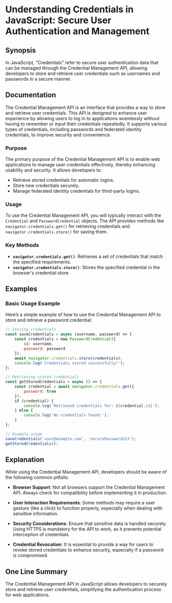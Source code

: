<!--
Meta Description: # Understanding Credentials in JavaScript: Secure User Authentication and Management ## Synopsis In JavaScript, "Credentials" refer to secure user aut...
Meta Keywords: credentials, credential, api, user, management
-->

# Understanding Credentials in JavaScript: Secure User Authentication and Management

## Synopsis
In JavaScript, "Credentials" refer to secure user authentication data that can be managed through the Credential Management API, allowing developers to store and retrieve user credentials such as usernames and passwords in a secure manner.

## Documentation
The Credential Management API is an interface that provides a way to store and retrieve user credentials. This API is designed to enhance user experience by allowing users to log in to applications seamlessly without having to remember or input their credentials repeatedly. It supports various types of credentials, including passwords and federated identity credentials, to improve security and convenience.

### Purpose
The primary purpose of the Credential Management API is to enable web applications to manage user credentials effectively, thereby enhancing usability and security. It allows developers to:

- Retrieve stored credentials for automatic logins.
- Store new credentials securely.
- Manage federated identity credentials for third-party logins.

### Usage
To use the Credential Management API, you will typically interact with the `Credential` and `PasswordCredential` objects. The API provides methods like `navigator.credentials.get()` for retrieving credentials and `navigator.credentials.store()` for saving them.

### Key Methods
- **`navigator.credentials.get()`**: Retrieves a set of credentials that match the specified requirements.
- **`navigator.credentials.store()`**: Stores the specified credential in the browser's credential store.

## Examples

### Basic Usage Example
Here’s a simple example of how to use the Credential Management API to store and retrieve a password credential:

```javascript
// Storing credentials
const saveCredentials = async (username, password) => {
    const credentials = new PasswordCredential({
        id: username,
        password: password
    });
    await navigator.credentials.store(credentials);
    console.log('Credentials stored successfully!');
};

// Retrieving stored credentials
const getStoredCredentials = async () => {
    const credential = await navigator.credentials.get({
        password: true
    });
    if (credential) {
        console.log(`Retrieved credentials for: ${credential.id}`);
    } else {
        console.log('No credentials found.');
    }
};

// Example usage
saveCredentials('user@example.com', 'securePassword123');
getStoredCredentials();
```

## Explanation
While using the Credential Management API, developers should be aware of the following common pitfalls:

- **Browser Support**: Not all browsers support the Credential Management API. Always check for compatibility before implementing it in production.
  
- **User Interaction Requirements**: Some methods may require a user gesture (like a click) to function properly, especially when dealing with sensitive information.

- **Security Considerations**: Ensure that sensitive data is handled securely. Using HTTPS is mandatory for the API to work, as it prevents potential interception of credentials.

- **Credential Revocation**: It is essential to provide a way for users to revoke stored credentials to enhance security, especially if a password is compromised.

## One Line Summary
The Credential Management API in JavaScript allows developers to securely store and retrieve user credentials, simplifying the authentication process for web applications.